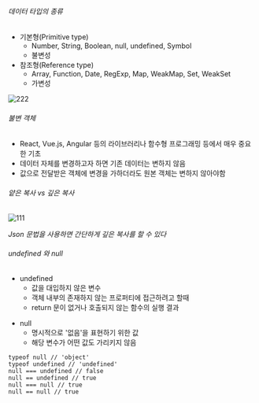 ###### 데이터 타입의 종류
- 기본형(Primitive type)
	- Number, String, Boolean, null, undefined, Symbol
	- 불변성
- 참조형(Reference type)
	- Array, Function, Date, RegExp, Map, WeakMap, Set, WeakSet
	- 가변성

![222](https://user-images.githubusercontent.com/82931725/185054677-2ac38ea8-d5ab-4c90-811c-7c2fdde46d1a.png)


###### 불변 객체
- React, Vue.js, Angular 등의 라이브러리나 함수형 프로그래밍 등에서 매우 중요한 기초
- 데이터 자체를 변경하고자 하면 기존 데이터는 변하지 않음
- 값으로 전달받은 객체에 변경을 가하더라도 원본 객체는 변하지 않아야함
###### 얕은 복사 vs 깊은 복사

![111](https://user-images.githubusercontent.com/82931725/185054631-08ba6313-0896-4c94-81b7-17c0c7d61c6a.png)


*Json 문법을 사용하면 간단하게 깊은 복사를 할 수 있다*
###### undefined 와 null
+ undefined 
	- 값을 대입하지 않은 변수
	- 객체 내부의 존재하지 않는 프로퍼티에 접근하려고 할때
	- return 문이 없거나 호출되지 않는 함수의 실행 결과
- null
	- 명시적으로 '없음'을 표현하기 위한 값
	- 해당 변수가 어떤 값도 가리키지 않음
```
typeof null // 'object'
typeof undefined // 'undefined'
null === undefined // false
null == undefined // true
null === null // true
null == null // true
```
